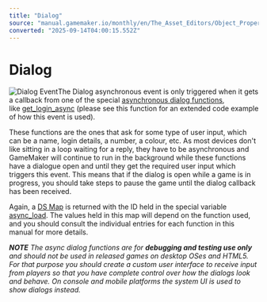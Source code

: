 ```yaml
---
title: "Dialog"
source: "manual.gamemaker.io/monthly/en/The_Asset_Editors/Object_Properties/Async_Events/Dialog.htm"
converted: "2025-09-14T04:00:15.552Z"
---
```


# Dialog

![Dialog Event](../../../assets/Images/Asset_Editors/Async_Dialog.png)The Dialog asynchronous event is only triggered when it gets a callback from one of the special [asynchronous dialog functions](../../../GameMaker_Language/GML_Reference/Asynchronous_Functions/Dialog/Dialog.md), like [get\_login\_async](../../../GameMaker_Language/GML_Reference/Asynchronous_Functions/Dialog/get_login_async.md) (please see this function for an extended code example of how this event is used).

These functions are the ones that ask for some type of user input, which can be a name, login details, a number, a colour, etc. As most devices don't like sitting in a loop waiting for a reply, they have to be asynchronous and GameMaker will continue to run in the background while these functions have a dialogue open and until they get the required user input which triggers this event. This means that if the dialog is open while a game is in progress, you should take steps to pause the game until the dialog callback has been received.

Again, a [DS Map](../../../GameMaker_Language/GML_Reference/Data_Structures/DS_Maps/ds_map_create.md) is returned with the ID held in the special variable [async\_load](../../../GameMaker_Language/GML_Overview/Variables/Builtin_Global_Variables/async_load.md). The values held in this map will depend on the function used, and you should consult the individual entries for each function in this manual for more details.

**_NOTE_** _The async dialog functions are for **debugging and testing use only** and should not be used in released games on desktop OSes and HTML5. For that purpose you should create a custom user interface to receive input from players so that you have complete control over how the dialogs look and behave. On console and mobile platforms the system UI is used to show dialogs instead._